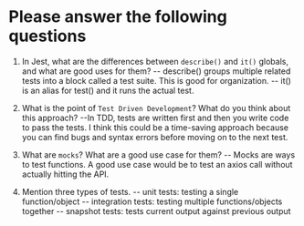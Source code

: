 # Please answer the following questions

1.  In Jest, what are the differences between `describe()` and `it()` globals, and what are good uses for them?
-- describe() groups multiple related tests into a block called a test suite. This is good for organization.
-- it() is an alias for test() and it runs the actual test.

2.  What is the point of `Test Driven Development`? What do you think about this approach?
--In TDD, tests are written first and then you write code to pass the tests. I think this could be a time-saving approach because you can find bugs and syntax errors before moving on to the next test.

3.  What are `mocks`? What are a good use case for them?
-- Mocks are ways to test functions. A good use case would be to test an axios call without actually hitting the API.

4.  Mention three types of tests.
-- unit tests: testing a single function/object
-- integration tests: testing multiple functions/objects together 
-- snapshot tests: tests current output against previous output








